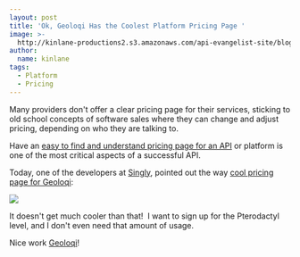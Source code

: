 ```yaml
---
layout: post
title: 'Ok, Geoloqi Has the Coolest Platform Pricing Page '
image: >-
  http://kinlane-productions2.s3.amazonaws.com/api-evangelist-site/blog/Geoloqi-Pricing.png
author:
  name: kinlane
tags:
  - Platform
  - Pricing
---
```

Many providers don't offer a clear pricing page for their services, sticking to old school concepts of software sales where they can change and adjust pricing, depending on who they are talking to.

Have an [easy to find and understand pricing page for an API](/buildingblocks/pricing.php "easy to find and understand pricing page for an API") or platform is one of the most critical aspects of a successful API. 

Today, one of the developers at [Singly](https://www.singly.com), pointed out the way [cool pricing page for Geoloqi](http://geoloqi.com/pricing):

[![](https://s3.amazonaws.com/kinlane-productions2/api-evangelist/geoloqi/Geoloqi-Pricing.png)](http://geoloqi.com/pricing)

It doesn't get much cooler than that!  I want to sign up for the Pterodactyl level, and I don't even need that amount of usage. 

Nice work [Geoloqi](http://geoloqi.com)!